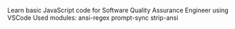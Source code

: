 Learn basic JavaScript code for Software Quality Assurance Engineer using VSCode
Used modules:
ansi-regex
prompt-sync
strip-ansi

